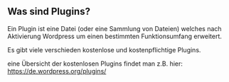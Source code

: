 ## Was sind Plugins?

Ein Plugin ist eine Datei (oder eine Sammlung von Dateien) welches nach Aktivierung Wordpress um einen bestimmten Funktionsumfang erweitert.

Es gibt viele verschieden kostenlose und kostenpflichtige Plugins.

eine Übersicht der kostenlosen Plugins findet man z.B. hier: https://de.wordpress.org/plugins/
